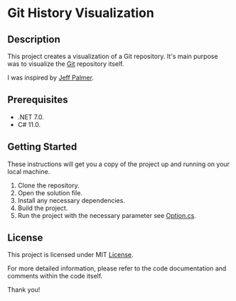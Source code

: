 ﻿# Git History Visualization

## Description

This project creates a visualization of a Git repository.
It's main purpose was to visualize the [Git](https://github.com/git/git) repository itself.

I was inspired by [Jeff Palmer](https://jpalmer.dev/2021/03/visualizing-the-change-history-of-the-git-repository/).

## Prerequisites

- .NET 7.0.
- C# 11.0.

## Getting Started

These instructions will get you a copy of the project up and running on your local machine.

1. Clone the repository.
2. Open the solution file.
3. Install any necessary dependencies.
4. Build the project.
5. Run the project with the necessary parameter see [Option.cs](gitHistoryVisualization/Options.cs).

## License

This project is licensed under MIT [License](LICENSE).

For more detailed information, please refer to the code documentation and comments within the code itself.

Thank you!
